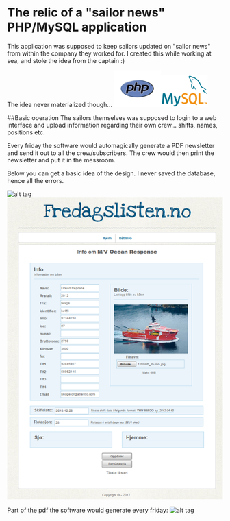 # The relic of a "sailor news" PHP/MySQL application 

This application was supposed to keep sailors updated on "sailor news" from within the company they worked for.
I created this while working at sea, and stole the idea from the captain :)

The idea never materialized though... 
<img src="php-logo.png" width="110px"><img src="logo-mysql.png" width="110px">

##Basic operation
The sailors themselves was supposed to login to a web interface and upload information regarding their own crew... shifts, names, positions etc.

Every friday the software would automagically generate a PDF newsletter and send it out to all the crew/subscribers.
The crew would then print the newsletter and put it in the messroom.

Below you can get a basic idea of the design.
I never saved the database, hence all the errors.


![alt tag](https://github.com/Richardsl/archive_Fredagslisten.no/blob/master/7c023570-8e2b-47b8-991f-4143e4799a40.gif?raw=true)
![alt tag](fredagslisten_screenshot.png)


Part of the pdf the software would generate every friday:
![alt tag](https://github.com/Richardsl/archive_Fredagslisten.no/blob/master/fredagslister/fredagslisten.jpg?raw=true)

